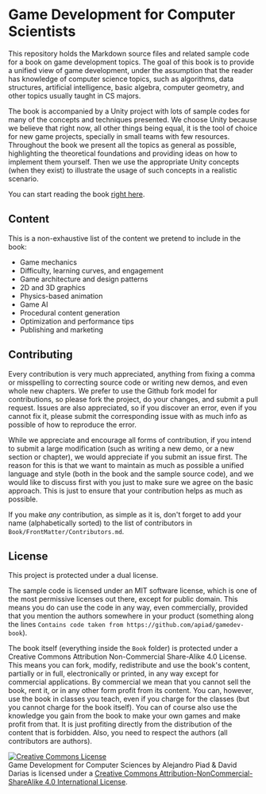 # Game Development for Computer Scientists

This repository holds the Markdown source files and related sample code for a book on game development topics. The goal of this book is to provide a unified view of game development, under the assumption that the reader has knowledge of computer science topics, such as algorithms, data structures, artificial intelligence, basic algebra, computer geometry, and other topics usually taught in CS majors.

The book is accompanied by a Unity project with lots of sample codes for many of the concepts and techniques presented. We choose Unity because we believe that right now, all other things being equal, it is the tool of choice for new game projects, specially in small teams with few resources. Throughout the book we present all the topics as general as possible, highlighting the theoretical foundations and providing ideas on how to implement them yourself. Then we use the appropriate Unity concepts (when they exist) to illustrate the usage of such concepts in a realistic scenario.

You can start reading the book [right here](SUMMARY.md).

## Content

This is a non-exhaustive list of the content we pretend to include in the book:

* Game mechanics
* Difficulty, learning curves, and engagement
* Game architecture and design patterns
* 2D and 3D graphics
* Physics-based animation
* Game AI
* Procedural content generation
* Optimization and performance tips
* Publishing and marketing

## Contributing

Every contribution is very much appreciated, anything from fixing a comma or misspelling to correcting source code or writing new demos, and even whole new chapters. We prefer to use the Github fork model for contributions, so please fork the project, do your changes, and submit a pull request. Issues are also appreciated, so if you discover an error, even if you cannot fix it, please submit the corresponding issue with as much info as possible of how to reproduce the error.

While we appreciate and encourage all forms of contribution, if you intend to submit a large modification (such as writing a new demo, or a new section or chapter), we would appreciate if you submit an issue first. The reason for this is that we want to maintain as much as possible a unified language and style (both in the book and the sample source code), and we would like to discuss first with you just to make sure we agree on the basic approach. This is just to ensure that your contribution helps as much as possible.

If you make *any* contribution, as simple as it is, don't forget to add your name (alphabetically sorted) to the list of contributors in `Book/FrontMatter/Contributors.md`.

## License

This project is protected under a dual license.

The sample code is licensed under an MIT software license, which is one of the most permissive licenses out there, except for public domain. This means you do can use the code in any way, even commercially, provided that you mention the authors somewhere in your product (something along the lines `Contains code taken from https://github.com/apiad/gamedev-book`).

The book itself (everything inside the `Book` folder) is protected under a Creative Commons Attribution Non-Commercial Share-Alike 4.0 License. This means you can fork, modify, redistribute and use the book's content, partially or in full, electronically or printed, in any way except for commercial applications. By commercial we mean that you cannot sell the book, rent it, or in any other form profit from its content. You can, however, use the book in classes you teach, even if you charge for the classes (but you cannot charge for the book itself). You can of course also use the knowledge you gain from the book to make your own games and make profit from that. It is just profiting directly from the distribution of the content that is forbidden. Also, you need to respect the authors (all contributors are authors).

<a rel="license" href="http://creativecommons.org/licenses/by-nc-sa/4.0/"><img alt="Creative Commons License" style="border-width:0" src="https://i.creativecommons.org/l/by-nc-sa/4.0/88x31.png" /></a><br /><span xmlns:dct="http://purl.org/dc/terms/" property="dct:title">Game Development for Computer Sciences</span> by <span xmlns:cc="http://creativecommons.org/ns#" property="cc:attributionName">Alejandro Piad & David Darias</span> is licensed under a <a rel="license" href="http://creativecommons.org/licenses/by-nc-sa/4.0/">Creative Commons Attribution-NonCommercial-ShareAlike 4.0 International License</a>.
